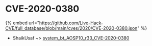 # CVE-2020-0380
{% embed url="https://github.com/Live-Hack-CVE/full_database/blob/main/cves/2020/CVE-2020-0380.json" %}

* ShaikUsaf ~> [system_bt_AOSP10_r33_CVE-2020-0380](https://www.alice-snow.ru/2020/database/cve-2020-0380/system_bt_aosp10_r33_cve-2020-0380-shaikusaf)